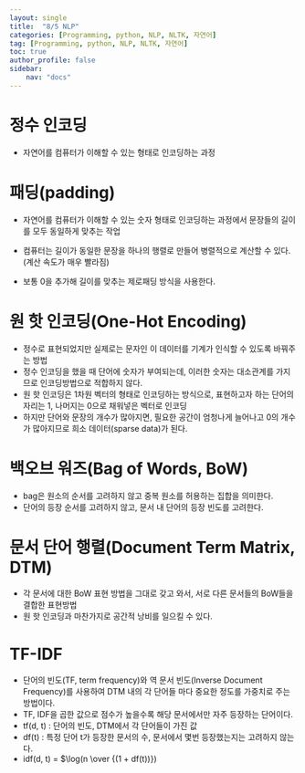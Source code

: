 ```yaml
---
layout: single
title:  "8/5 NLP"
categories: [Programming, python, NLP, NLTK, 자연어]
tag: [Programming, python, NLP, NLTK, 자연어]
toc: true
author_profile: false
sidebar:
    nav: "docs"
---
```


# 정수 인코딩

* 자연어를 컴퓨터가 이해할 수 있는 형태로 인코딩하는 과정



# 패딩(padding)

* 자연어를 컴퓨터가 이해할 수 있는 숫자 형태로 인코딩하는 과정에서 문장들의 길이를 모두 동일하게 맞추는 작업
* 컴퓨터는 길이가 동일한 문장을 하나의 행렬로 만들어 병렬적으로 계산할 수 있다.(계산 속도가 매우 빨라짐)

* 보통 0을 추가해 길이를 맞추는 제로패딩 방식을 사용한다.



# 원 핫 인코딩(One-Hot Encoding)

* 정수로 표현되었지만 실제로는 문자인 이 데이터를 기계가 인식할 수 있도록 바꿔주는 방법
* 정수 인코딩을 했을 때 단어에 숫자가 부여되는데, 이러한 숫자는 대소관계를 가지므로 인코딩방법으로 적합하지 않다.
* 원 핫 인코딩은 1차원 벡터의 형태로 인코딩하는 방식으로, 표현하고자 하는 단어의 자리는 1, 나머지는 0으로 채워넣은 벡터로 인코딩
* 하지만 단어와 문장의 개수가 많아지면, 필요한 공간이 엄청나게 늘어나고 0의 개수가 많아지므로 희소 데이터(sparse data)가 된다.



# 백오브 워즈(Bag of Words, BoW)

* bag은 원소의 순서를 고려하지 않고 중복 원소를 허용하는 집합을 의미한다.
* 단어의 등장 순서를 고려하지 않고, 문서 내 단어의 등장 빈도를 고려한다.



# 문서 단어 행렬(Document Term Matrix, DTM)

* 각 문서에 대한 BoW 표현 방법을 그대로 갖고 와서, 서로 다른 문서들의 BoW들을 결합한 표현방법
* 원 핫 인코딩과 마찬가지로 공간적 낭비를 일으킬 수 있다.



# TF-IDF

* 단어의 빈도(TF, term frequency)와 역 문서 빈도(Inverse Document Frequency)를 사용하여 DTM 내의 각 단어들 마다 중요한 정도를 가중치로 주는 방법이다.
* TF, IDF을 곱한 값으로 점수가 높을수록 해당 문서에서만 자주 등장하는 단어이다.
* tf(d, t) : 단어의 빈도, DTM에서 각 단어들이 가진 값
* df(t) : 특정 단어 t가 등장한 문서의 수, 문서에서 몇번 등장했는지는 고려하지 않는다.
* idf(d, t) = $\log(n \over {(1 + df(t))}) 